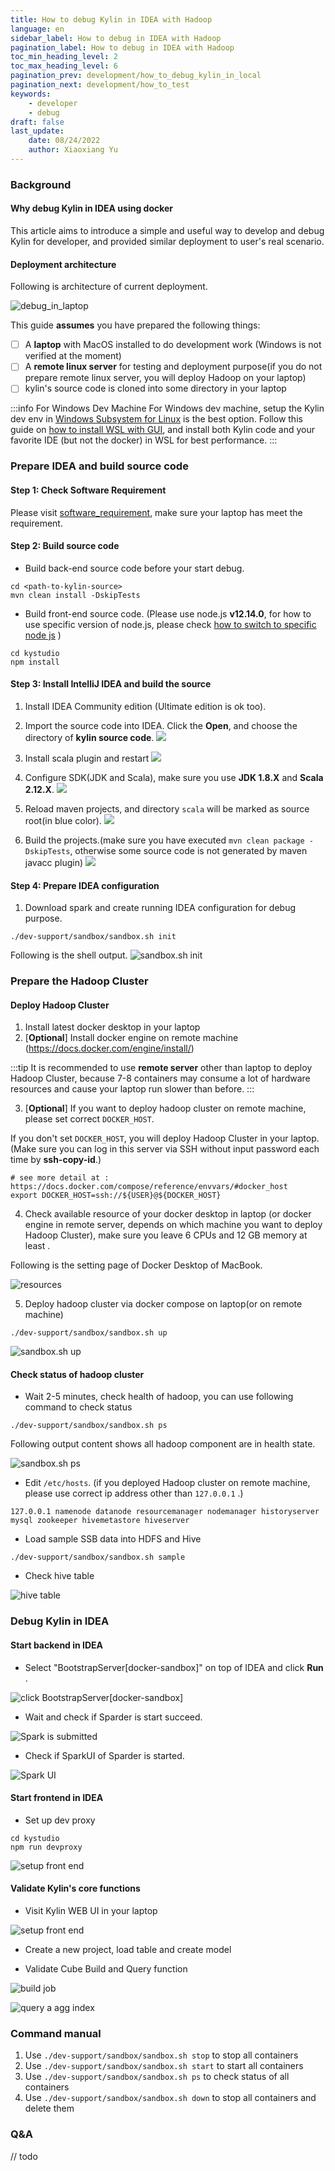 ```yaml
---
title: How to debug Kylin in IDEA with Hadoop
language: en
sidebar_label: How to debug in IDEA with Hadoop
pagination_label: How to debug in IDEA with Hadoop
toc_min_heading_level: 2
toc_max_heading_level: 6
pagination_prev: development/how_to_debug_kylin_in_local
pagination_next: development/how_to_test
keywords:
    - developer
    - debug
draft: false
last_update:
    date: 08/24/2022
    author: Xiaoxiang Yu
---
```


### Background
#### Why debug Kylin in IDEA using docker
This article aims to introduce a simple and useful way to develop and debug Kylin for developer, and provided similar deployment to user's real scenario.

#### Deployment architecture
Following is architecture of current deployment.

![debug_in_laptop](images/debug_kylin_by_docker_compose.png)

This guide **assumes** you have prepared the following things:

- [ ] A **laptop** with MacOS installed to do development work (Windows is not verified at the moment)
- [ ] A **remote linux server** for testing and deployment purpose(if you do not prepare remote linux server, you will deploy Hadoop on your laptop)
- [ ] kylin's source code is cloned into some directory in your laptop

:::info For Windows Dev Machine
For Windows dev machine, setup the Kylin dev env in [Windows Subsystem for Linux](https://learn.microsoft.com/en-us/windows/wsl/about) is the best option. Follow this guide on [how to install WSL with GUI](https://learn.microsoft.com/en-us/windows/wsl/tutorials/gui-apps), and install both Kylin code and your favorite IDE (but not the docker) in WSL for best performance.
:::

### Prepare IDEA and build source code

#### Step 1: Check Software Requirement

Please visit [software_requirement](how_to_package#software_reqiurement), make sure your laptop has meet the requirement.

#### Step 2: Build source code
- Build back-end source code before your start debug.
```shell
cd <path-to-kylin-source>
mvn clean install -DskipTests
```

- Build front-end source code. 
(Please use node.js **v12.14.0**, for how to use specific version of node.js, please check [how to switch to specific node js](how_to_package#install_older_node) )
```shell
cd kystudio
npm install
```

#### Step 3: Install IntelliJ IDEA and build the source
1. Install IDEA Community edition (Ultimate edition is ok too).
2. Import the source code into IDEA. Click the **Open**, and choose the directory of **kylin source code**.
  ![](images/OPEN_KYLIN_PROJECT.png)

3. Install scala plugin and restart
![](images/IDEA_Install_Scala_plugin.png)

4. Configure SDK(JDK and Scala), make sure you use **JDK 1.8.X** and **Scala 2.12.X**.
![](images/IDEA_Notify_Install_SDK.png)

5. Reload maven projects, and directory `scala` will be marked as source root(in blue color).
![](images/IDEA_RELOAD_ALL_MAVEN_PROJECT.png)

6. Build the projects.(make sure you have executed `mvn clean package -DskipTests`, otherwise some source code is not generated by maven javacc plugin)
   ![](images/PROJECT_BUILD_SUCCEED.png)


#### Step 4: Prepare IDEA configuration

1. Download spark and create running IDEA configuration for debug purpose.
  ```shell
  ./dev-support/sandbox/sandbox.sh init
  ```

  Following is the shell output.
  ![sandbox.sh init](images/IDEA_SANDBOX_INIT.png)

### Prepare the Hadoop Cluster

#### Deploy Hadoop Cluster
1. Install latest docker desktop in your laptop
2. [**Optional**] Install docker engine on remote machine (https://docs.docker.com/engine/install/)

:::tip
It is recommended to use **remote server** other than laptop to deploy Hadoop Cluster, because 7-8 containers may consume a lot of hardware resources and cause your laptop run slower than before.
:::

3. [**Optional**] If you want to deploy hadoop cluster on remote machine, please set correct `DOCKER_HOST`. 

  If you don't set `DOCKER_HOST`, you will deploy Hadoop Cluster in your laptop. (Make sure you can log in this server via SSH without input password each time by **ssh-copy-id**.)
  ```shell
  # see more detail at : https://docs.docker.com/compose/reference/envvars/#docker_host
  export DOCKER_HOST=ssh://${USER}@${DOCKER_HOST}
  ```

4. Check available resource of your docker desktop in laptop (or docker engine in remote server, depends on which machine you want to deploy Hadoop Cluster), make sure you leave 6 CPUs and 12 GB memory at least .

  Following is the setting page of Docker Desktop of MacBook.

  ![resources](images/docker-engine-resource.png)

5. Deploy hadoop cluster via docker compose on laptop(or on remote machine)

  ```shell
  ./dev-support/sandbox/sandbox.sh up
  ```

  ![sandbox.sh up](images/how-to-debug-02.png)


#### Check status of hadoop cluster
- Wait 2-5 minutes, check health of hadoop, you can use following command to check status

```shell
./dev-support/sandbox/sandbox.sh ps
```

Following output content shows all hadoop component are in health state.

![sandbox.sh ps](images/how-to-debug-03.png)

- Edit `/etc/hosts`. (if you deployed Hadoop cluster on remote machine, please use correct ip address other than `127.0.0.1` .)
```shell
127.0.0.1 namenode datanode resourcemanager nodemanager historyserver mysql zookeeper hivemetastore hiveserver 
```

- Load sample SSB data into HDFS and Hive
```shell
./dev-support/sandbox/sandbox.sh sample
```

- Check hive table

![hive table](images/how-to-debug-04.png)

### Debug Kylin in IDEA

#### Start backend in IDEA

- Select "BootstrapServer[docker-sandbox]" on top of IDEA and click **Run** .

![click BootstrapServer[docker-sandbox]](images/RUN_KYLIN_IN_IDEA.png)

- Wait and check if Sparder is start succeed.

![Spark is submitted](images/SPARDER_SUCCEED_IN_IDE.png)

- Check if SparkUI of Sparder is started.

![Spark UI](images/how-to-debug-07.png)


#### Start frontend in IDEA

- Set up dev proxy
```shell
cd kystudio
npm run devproxy
```

![setup front end](images/how-to-debug-08.png)


#### Validate Kylin's core functions

- Visit Kylin WEB UI in your laptop

![setup front end](images/how-to-debug-09.png)

- Create a new project, load table and create model

- Validate Cube Build and Query function

![build job](images/local-build-succeed.png)

![query a agg index](images/local-query-succeed.png)


### Command manual
1. Use `./dev-support/sandbox/sandbox.sh stop` to stop all containers
2. Use `./dev-support/sandbox/sandbox.sh start` to start all containers
3. Use `./dev-support/sandbox/sandbox.sh ps` to check status of all containers
4. Use `./dev-support/sandbox/sandbox.sh down` to stop all containers and delete them

### Q&A

// todo
